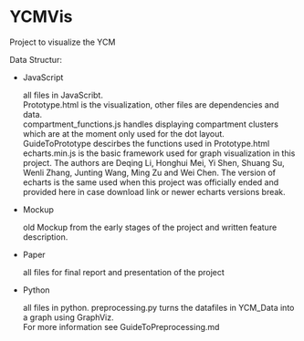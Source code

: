 # YCMVis

Project to visualize the YCM

Data Structur:
+ JavaScript

   all files in JavaScribt.  
   Prototype.html is the visualization, other files are dependencies and data.  
   compartment_functions.js handles displaying compartment clusters which are at the moment only used for the dot layout.  
   GuideToPrototype descirbes the functions used in Prototype.html  
   echarts.min.js is the basic framework used for graph visualization in this project.
   The authors are Deqing Li, Honghui Mei, Yi Shen, Shuang Su, Wenli Zhang, Junting Wang, Ming Zu and Wei Chen.
   The version of echarts is the same used when this project was officially ended and provided here in case download
   link or newer echarts versions break.
   
+ Mockup

   old Mockup from the early stages of the project and written feature description.  
   
+ Paper

   all files for final report and presentation of the project  
   
+ Python

   all files in python. preprocessing.py turns the datafiles in YCM_Data into a graph using GraphViz.  
   For more information see GuideToPreprocessing.md
   
